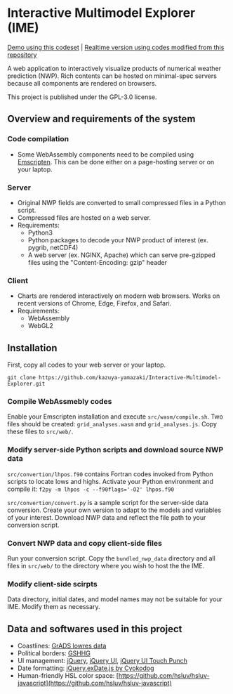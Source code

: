 # Interactive Multimodel Explorer (IME)

[Demo using this codeset](https://weather-models.info/research/IME/) | [Realtime version using codes modified from this repository](https://weather-models.info/latest/medium_multimodel/multimap/global.html)

A web application to interactively visualize products of numerical weather prediction (NWP). Rich contents can be hosted on minimal-spec servers because all components are rendered on browsers.

This project is published under the GPL-3.0 license.

## Overview and requirements of the system

### Code compilation

* Some WebAssembly components need to be compiled using [Emscripten](https://emscripten.org/). This can be done either on a page-hosting server or on your laptop.

### Server

* Original NWP fields are converted to small compressed files in a Python script.
* Compressed files are hosted on a web server.
* Requirements:
  * Python3
  * Python packages to decode your NWP product of interest (ex. pygrib, netCDF4)
  * A web server (ex. NGINX, Apache) which can serve pre-gzipped files using the "Content-Encoding: gzip" header

### Client

* Charts are rendered interactively on modern web browsers. Works on recent versions of Chrome, Edge, Firefox, and Safari.
* Requirements:
  * WebAssembly
  * WebGL2

## Installation

First, copy all codes to your web server or your laptop.

```
git clone https://github.com/kazuya-yamazaki/Interactive-Multimodel-Explorer.git
```

### Compile WebAssmebly codes

Enable your Emscripten installation and execute `src/wasm/compile.sh`. Two files should be created: `grid_analyses.wasm` and `grid_analyses.js`. Copy these files to `src/web/`.

### Modify server-side Python scripts and download source NWP data

`src/convertion/lhpos.f90` contains Fortran codes invoked from Python scripts to locate lows and highs. Activate your Python environment and compile it: `f2py -m lhpos -c --f90flags='-O2' lhpos.f90`

`src/convertion/convert.py` is a sample script for the server-side data conversion. Create your own version to adapt to the models and variables of your interest. Download NWP data and reflect the file path to your conversion script.

### Convert NWP data and copy client-side files

Run your conversion script. Copy the `bundled_nwp_data` directory and all files in `src/web/` to the directory where you wish to host the the IME.

### Modify client-side scirpts

Data directory, initial dates, and model names may not be suitable for your IME. Modify them as necessary.

## Data and softwares used in this project

* Coastlines: [GrADS lowres data](http://cola.gmu.edu/grads/gadoc/basemap.html)
* Political borders: [GSHHG](https://www.soest.hawaii.edu/pwessel/gshhg/)
* UI management: [jQuery](https://jquery.com/), [jQuery UI](https://jqueryui.com/), [jQuery UI Touch Punch](https://github.com/furf/jquery-ui-touch-punch)
* Date formatting: [jQuery.exDate.js by Cyokodog](https://cyokodog.hatenadiary.org/entry/20090316/jQueryExDate)
* Human-friendly HSL color space: [https://github.com/hsluv/hsluv-javascript](https://github.com/hsluv/hsluv-javascript)
